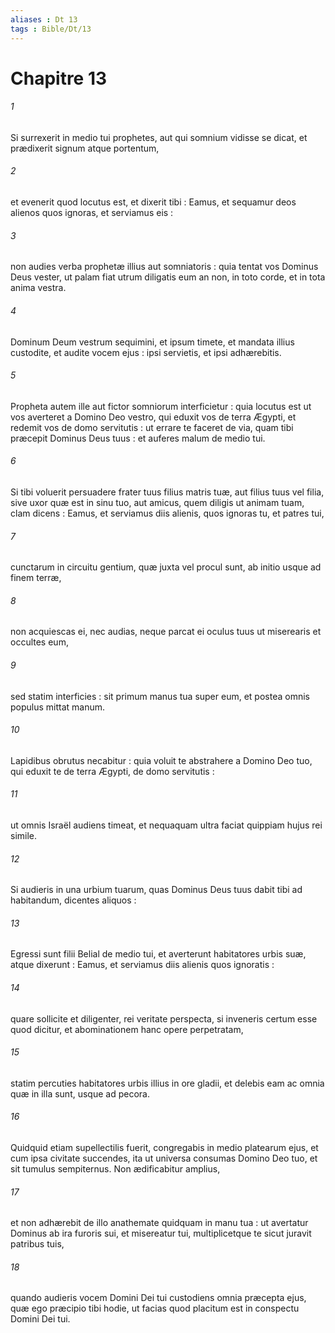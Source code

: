```yaml
---
aliases : Dt 13
tags : Bible/Dt/13
---
```


# Chapitre 13

###### 1
Si surrexerit in medio tui prophetes, aut qui somnium vidisse se dicat, et prædixerit signum atque portentum,
###### 2
et evenerit quod locutus est, et dixerit tibi : Eamus, et sequamur deos alienos quos ignoras, et serviamus eis :
###### 3
non audies verba prophetæ illius aut somniatoris : quia tentat vos Dominus Deus vester, ut palam fiat utrum diligatis eum an non, in toto corde, et in tota anima vestra.
###### 4
Dominum Deum vestrum sequimini, et ipsum timete, et mandata illius custodite, et audite vocem ejus : ipsi servietis, et ipsi adhærebitis.
###### 5
Propheta autem ille aut fictor somniorum interficietur : quia locutus est ut vos averteret a Domino Deo vestro, qui eduxit vos de terra Ægypti, et redemit vos de domo servitutis : ut errare te faceret de via, quam tibi præcepit Dominus Deus tuus : et auferes malum de medio tui.
###### 6
Si tibi voluerit persuadere frater tuus filius matris tuæ, aut filius tuus vel filia, sive uxor quæ est in sinu tuo, aut amicus, quem diligis ut animam tuam, clam dicens : Eamus, et serviamus diis alienis, quos ignoras tu, et patres tui,
###### 7
cunctarum in circuitu gentium, quæ juxta vel procul sunt, ab initio usque ad finem terræ,
###### 8
non acquiescas ei, nec audias, neque parcat ei oculus tuus ut miserearis et occultes eum,
###### 9
sed statim interficies : sit primum manus tua super eum, et postea omnis populus mittat manum.
###### 10
Lapidibus obrutus necabitur : quia voluit te abstrahere a Domino Deo tuo, qui eduxit te de terra Ægypti, de domo servitutis :
###### 11
ut omnis Israël audiens timeat, et nequaquam ultra faciat quippiam hujus rei simile.
###### 12
Si audieris in una urbium tuarum, quas Dominus Deus tuus dabit tibi ad habitandum, dicentes aliquos :
###### 13
Egressi sunt filii Belial de medio tui, et averterunt habitatores urbis suæ, atque dixerunt : Eamus, et serviamus diis alienis quos ignoratis :
###### 14
quare sollicite et diligenter, rei veritate perspecta, si inveneris certum esse quod dicitur, et abominationem hanc opere perpetratam,
###### 15
statim percuties habitatores urbis illius in ore gladii, et delebis eam ac omnia quæ in illa sunt, usque ad pecora.
###### 16
Quidquid etiam supellectilis fuerit, congregabis in medio platearum ejus, et cum ipsa civitate succendes, ita ut universa consumas Domino Deo tuo, et sit tumulus sempiternus. Non ædificabitur amplius,
###### 17
et non adhærebit de illo anathemate quidquam in manu tua : ut avertatur Dominus ab ira furoris sui, et misereatur tui, multiplicetque te sicut juravit patribus tuis,
###### 18
quando audieris vocem Domini Dei tui custodiens omnia præcepta ejus, quæ ego præcipio tibi hodie, ut facias quod placitum est in conspectu Domini Dei tui.
